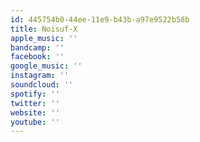 ```yaml
---
id: 445754b0-44ee-11e9-b43b-a97e9522b58b
title: Noisuf-X
apple_music: ''
bandcamp: ''
facebook: ''
google_music: ''
instagram: ''
soundcloud: ''
spotify: ''
twitter: ''
website: ''
youtube: ''
---
```

